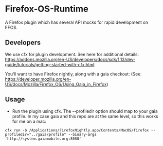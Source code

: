 Firefox-OS-Runtime
==================

A Firefox plugin which has several API mocks for rapid development on FFOS.


Developers
-------------
We use cfx for plugin development. See here for additional details: https://addons.mozilla.org/en-US/developers/docs/sdk/1.13/dev-guide/tutorials/getting-started-with-cfx.html

You'll want to have Firefox nightly, along with a gaia checkout: (See: https://developer.mozilla.org/en-US/docs/Mozilla/Firefox_OS/Using_Gaia_in_Firefox)

Usage
-------------
- Run the plugin using cfx. The --profiledir option should map to your gaia profile. In my case gaia and this repo are at the same level, so this works for me on a mac:
```
cfx run -b /Applications/FirefoxNightly.app/Contents/MacOS/firefox --profiledir="../gaia/profile" --binary-args 'http://system.gaiamobile.org:8080'
```
